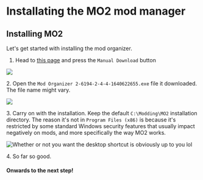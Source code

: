 # Installating the MO2 mod manager

## Installing MO2

Let's get started with installing the mod organizer.

1. Head to [this page](https://www.nexusmods.com/skyrimspecialedition/mods/6194?tab=files) and press the `Manual Download` button

![](https://shx.is/5BilUBzvc.png)

2\. Open the `Mod Organizer 2-6194-2-4-4-1640622655.exe` file it downloaded. The file name might vary.

![](https://shx.is/5Bim5RaJT.png)

3\. Carry on with the installation. Keep the default `C:\Modding\MO2` installation directory. The reason it's not in `Program Files (x86)` is because it's restricted by some standard Windows security features that usually impact negatively on mods, and more specifically the way MO2 works.

![Whether or not you want the desktop shortcut is obviously up to you lol](https://shx.is/5Birr7XmM.gif)

4\. So far so good.

#### Onwards to the next step!
